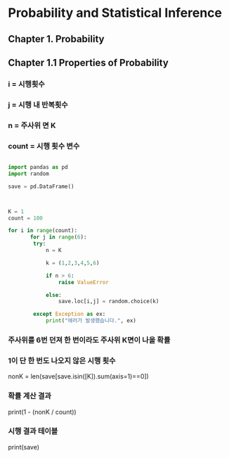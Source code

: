 
# Probability and Statistical Inference


## Chapter 1. Probability
## Chapter 1.1 Properties of Probability



### i = 시행횟수
### j = 시행 내 반복횟수

### n = 주사위 면 K
### count = 시행 횟수 변수

```Python

import pandas as pd
import random

save = pd.DataFrame()



K = 1
count = 100

for i in range(count):
       for j in range(6):
        try:
            n = K

            k = (1,2,3,4,5,6)

            if n > 6:
                raise ValueError

            else:
                save.loc[i,j] = random.choice(k)

        except Exception as ex:
            print("에러가 발생했습니다.", ex)
```

### 주사위를 6번 던져 한 번이라도 주사위 K면이 나올 확률

### 1이 단 한 번도 나오지 않은 시행 횟수
nonK = len(save[save.isin([K]).sum(axis=1)==0])

### 확률 계산 결과
print(1 - (nonK / count))

### 시행 결과 테이블
print(save)
